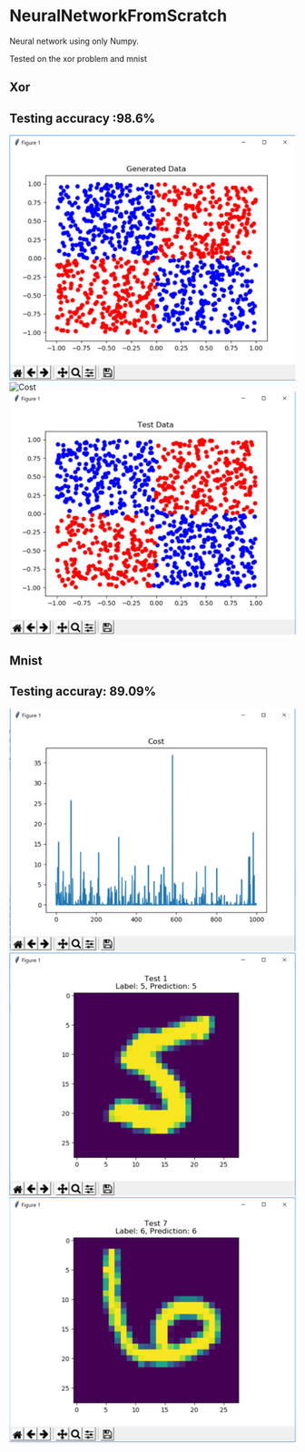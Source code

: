 # NeuralNetworkFromScratch

Neural network using only Numpy.

Tested on the xor problem and mnist 

## Xor
## Testing accuracy :98.6%
![Data](https://github.com/ThierryJudge/NeuralNetworkFromScratch/blob/master/Screenshots/xor_data.PNG)
![Cost](https://github.com/ThierryJudge/NeuralNetworkFromScratch/blob/master/Screenshots/xor_cost.PNG)
![Test](https://github.com/ThierryJudge/NeuralNetworkFromScratch/blob/master/Screenshots/xor_test.PNG)

## Mnist
## Testing accuray: 89.09%
![Example 1](https://github.com/ThierryJudge/NeuralNetworkFromScratch/blob/master/Screenshots/cost_mnist.PNG)
![Example 1](https://github.com/ThierryJudge/NeuralNetworkFromScratch/blob/master/Screenshots/mnist_test1.PNG)
![Example 1](https://github.com/ThierryJudge/NeuralNetworkFromScratch/blob/master/Screenshots/minst_test2.PNG)
